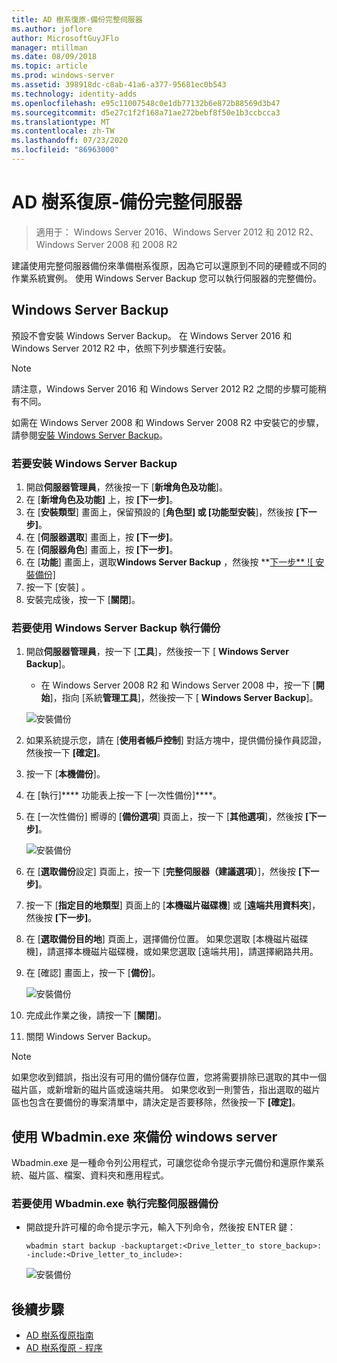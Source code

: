 ```yaml
---
title: AD 樹系復原-備份完整伺服器
ms.author: joflore
author: MicrosoftGuyJFlo
manager: mtillman
ms.date: 08/09/2018
ms.topic: article
ms.prod: windows-server
ms.assetid: 398918dc-c8ab-41a6-a377-95681ec0b543
ms.technology: identity-adds
ms.openlocfilehash: e95c11007548c0e1db77132b6e872b88569d3b47
ms.sourcegitcommit: d5e27c1f2f168a71ae272bebf8f50e1b3ccbcca3
ms.translationtype: MT
ms.contentlocale: zh-TW
ms.lasthandoff: 07/23/2020
ms.locfileid: "86963000"
---
```

# <a name="ad-forest-recovery---backing-up-a-full-server"></a>AD 樹系復原-備份完整伺服器  

>適用于： Windows Server 2016、Windows Server 2012 和 2012 R2、Windows Server 2008 和 2008 R2

建議使用完整伺服器備份來準備樹系復原，因為它可以還原到不同的硬體或不同的作業系統實例。  使用 Windows Server Backup 您可以執行伺服器的完整備份。 

## <a name="windows-server-backup"></a>Windows Server Backup

預設不會安裝 Windows Server Backup。 在 Windows Server 2016 和 Windows Server 2012 R2 中，依照下列步驟進行安裝。

>[!NOTE]
>請注意，Windows Server 2016 和 Windows Server 2012 R2 之間的步驟可能稍有不同。

如需在 Windows Server 2008 和 Windows Server 2008 R2 中安裝它的步驟，請參閱[安裝 Windows Server Backup](/previous-versions/windows/it-pro/windows-server-2008-R2-and-2008/cc771232(v=ws.10))。  

### <a name="to-install-windows-server-backup"></a>若要安裝 Windows Server Backup

1. 開啟**伺服器管理員**，然後按一下 [**新增角色及功能**]。
2. 在 [**新增角色及功能]** 上，按 **[下一步]**。
3. 在 [**安裝類型**] 畫面上，保留預設的 [**角色型] 或 [功能型安裝**]，然後按 **[下一步]**。
4. 在 [**伺服器選取**] 畫面上，按 **[下一步]**。
5. 在 [**伺服器角色**] 畫面上，按 **[下一步]**。
6. 在 [**功能**] 畫面上，選取**Windows Server Backup** ，然後按 **[下一步** 
    ![ 安裝備份]](media/AD-Forest-Recovery-Backing-up-a-Full-Server/fullbackup2.png)
7. 按一下 [安裝] 。
8. 安裝完成後，按一下 [**關閉**]。

### <a name="to-perform-a-backup-with-windows-server-backup"></a>若要使用 Windows Server Backup 執行備份

1. 開啟**伺服器管理員**，按一下 [**工具**]，然後按一下 [ **Windows Server Backup**]。
   - 在 Windows Server 2008 R2 和 Windows Server 2008 中，按一下 [**開始**]，指向 [系統**管理工具**]，然後按一下 [ **Windows Server Backup**]。

   ![安裝備份](media/AD-Forest-Recovery-Backing-up-a-Full-Server/fullbackup1.png) 

2. 如果系統提示您，請在 [**使用者帳戶控制**] 對話方塊中，提供備份操作員認證，然後按一下 **[確定]**。
3. 按一下 [**本機備份**]。
4. 在 [執行]**** 功能表上按一下 [一次性備份]****。
5. 在 [一次性備份] 嚮導的 [**備份選項**] 頁面上，按一下 [**其他選項**]，然後按 **[下一步]**。

   ![安裝備份](media/AD-Forest-Recovery-Backing-up-a-Full-Server/fullbackup3.png)

6. 在 [**選取備份**設定] 頁面上，按一下 [**完整伺服器（建議選項）**]，然後按 **[下一步]**。
7. 按一下 [**指定目的地類型**] 頁面上的 [**本機磁片磁碟機**] 或 [**遠端共用資料夾**]，然後按 **[下一步]**。
8. 在 [**選取備份目的地**] 頁面上，選擇備份位置。  如果您選取 [本機磁片磁碟機]，請選擇本機磁片磁碟機，或如果您選取 [遠端共用]，請選擇網路共用。
9. 在 [確認] 畫面上，按一下 [**備份**]。

   ![安裝備份](media/AD-Forest-Recovery-Backing-up-a-Full-Server/fullbackup4.png)

10. 完成此作業之後，請按一下 [**關閉**]。
11. 關閉 Windows Server Backup。

>[!NOTE]
>如果您收到錯誤，指出沒有可用的備份儲存位置，您將需要排除已選取的其中一個磁片區，或新增新的磁片區或遠端共用。
>如果您收到一則警告，指出選取的磁片區也包含在要備份的專案清單中，請決定是否要移除，然後按一下 **[確定]**。

## <a name="using-wbadminexe-to-backup-a-windows-server"></a>使用 Wbadmin.exe 來備份 windows server

Wbadmin.exe 是一種命令列公用程式，可讓您從命令提示字元備份和還原作業系統、磁片區、檔案、資料夾和應用程式。

### <a name="to-perform-a-full-server-backup-using-wbadminexe"></a>若要使用 Wbadmin.exe 執行完整伺服器備份
  
- 開啟提升許可權的命令提示字元，輸入下列命令，然後按 ENTER 鍵：  

   ```
   wbadmin start backup -backuptarget:<Drive_letter_to store_backup>: -include:<Drive_letter_to_include>:
   ```

   ![安裝備份](media/AD-Forest-Recovery-Backing-up-a-Full-Server/fullbackup5.png)

## <a name="next-steps"></a>後續步驟

- [AD 樹系復原指南](AD-Forest-Recovery-Guide.md)
- [AD 樹系復原 - 程序](AD-Forest-Recovery-Procedures.md)
